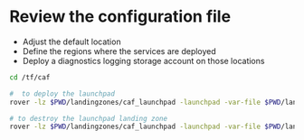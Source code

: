 
# Review the configuration file

* Adjust the default location
* Define the regions where the services are deployed
* Deploy a diagnostics logging storage account on those locations

```bash
cd /tf/caf

#  to deploy the launchpad
rover -lz $PWD/landingzones/caf_launchpad -launchpad -var-file $PWD/landingzones/caf_launchpad/examples/402-dual-region-essential/configuration.tfvars -parallelism=30 -a apply

# to destroy the launchpad landing zone
rover -lz $PWD/landingzones/caf_launchpad -launchpad -var-file $PWD/landingzones/caf_launchpad/examples/402-dual-region-essential/configuration.tfvars -parallelism=30 -a destroy
```